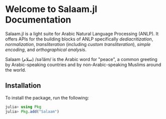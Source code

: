 # Welcome to Salaam.jl Documentation
Salaam.jl is a light suite for Arabic Natural Language Processing (ANLP). It offers APIs for the building blocks of ANLP specifically _dediacritization_, _normalization_, _transliteration_ (including _custom transliteration_), _simple encoding_, and _orthographical analysis_.

Salaam (سلام) /səˈläm/ is the Arabic word for "peace", a common greeting by Arabic-speaking countries and by non-Arabic-speaking Muslims around the world.
## Installation
To install the package, run the following:
```julia
julia> using Pkg
julia> Pkg.add("Salaam")
```